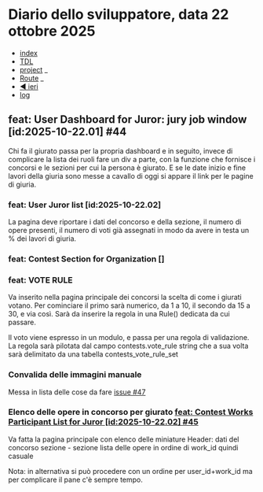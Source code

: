 # Diario dello sviluppatore, data 22 ottobre 2025

* [index](../index.md)
* [TDL](../TDL.md)
* [project](https://github.com/users/mrai64/projects/1)
_
* [Route](/routes/web.php)
_
* [◀️ ieri](./2025-10-21_IT.md)
* [log](/storage/logs/laravel.log)

## feat: User Dashboard for Juror: jury job window [id:2025-10-22.01] #44

Chi fa il giurato passa per la propria dashboard e in seguito,
invece di complicare la lista dei ruoli fare un div
a parte, con la funzione che fornisce i concorsi e le sezioni
per cui la persona è giurato.
E se le date inizio e fine lavori della giuria sono messe a cavallo di oggi
si appare il link per le pagine di giuria.

### feat: User Juror list [id:2025-10-22.02]

La pagina deve riportare i dati del concorso e della sezione,
il numero di opere presenti, il numero di voti già assegnati
in modo da avere in testa un % dei lavori di giuria.

### feat: Contest Section for Organization []

### feat: VOTE RULE

Va inserito nella pagina principale dei concorsi la scelta di come
i giurati votano. Per cominciare il primo sarà numerico,
da 1 a 10, il secondo da 15 a 30, e via così.
Sarà da inserire la regola in una Rule() dedicata da cui passare.

Il voto viene espresso in un modulo, e passa per una regola di validazione.
La regola sarà pilotata dal campo contests.vote_rule string
che a sua volta sarà delimitato da una tabella contests_vote_rule_set

### Convalida delle immagini manuale

Messa in lista delle cose da fare [issue #47](https://github.com/mrai64/yapcp/issues/47)

### Elenco delle opere in concorso per giurato [feat: Contest Works Participant List for Juror [id:2025-10-22.02] #45](https://github.com/mrai64/yapcp/issues/45)

Va fatta la pagina principale con elenco delle miniature
Header: dati del concorso
sezione - sezione
lista delle opere in ordine di work_id quindi casuale

Nota: in alternativa si può procedere con un ordine per user_id+work_id
ma per complicare il pane c'è sempre tempo.

